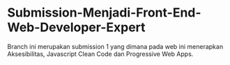 # Submission-Menjadi-Front-End-Web-Developer-Expert
Branch ini merupakan submission 1 yang dimana pada web ini menerapkan Aksesibilitas, Javascript Clean Code dan Progressive Web Apps.